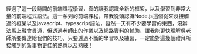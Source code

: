 經過了這一段時間的前端課程學習，真的讓我認識全新的框架，以及學習到非常大量的前端程式語法。這一系列的前端課程，帶我從頭認識Node.js這個從來沒接觸過的框架以及javascript、typescript語法，雖然一天有不少要學習的東西，沒辦法馬上融會貫通，但透過老師出的作業以及網路資料的輔助，讓我能更快理解吳老師所要傳達給我們的技巧，只要透過不斷的學習以及練習，一定能對這幾個禮拜所接觸到的新事物更佳的熟悉以及熟練！
